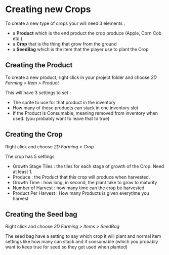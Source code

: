 # Creating new Crops

To create a new type of crops your will need 3 elements :

- a **Product** which is the end product the crop produce (Apple, Corn Cob etc.)
- a **Crop** that is the thing that grow from the ground
- a **SeedBag** which is the item that the player use to plant the Crop

## Creating the Product

To create a new product, right click in your project folder and choose 
_2D Farming >  Item > Product_

This will have 3 settings to set :
- The sprite to use for that product in the inventory
- How many of those products can stack in one inventory slot
- If the Product is Consumable, meaning removed from inventory when used.
(you probably want to leave that to true)

## Creating the Crop

Right click and choose _2D Farming > Crop_

The crop has 5 settings 

- Growth Stage Tiles : the tiles for each stage of growth of the Crop. Need at least 1.
- Produce : the Product that this crop will produce when harvested.
- Growth Time : how long, in second, the plant take to grow to maturity
- Number of Harvest : how many time can the crop be harvested
- Product Per Harvest : How many Products is given everytime you harvest

## Creating the Seed bag

Right click and choose _2D Farming > Items > SeedBag_

The seed bag have a setting to say which crop it will plant and normal item settings like
how many can stack and if consumable (which you probably want to keep true for seed so they
get used when planted)
